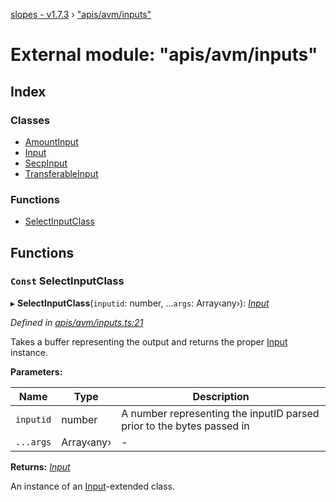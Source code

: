 [slopes - v1.7.3](../README.md) › ["apis/avm/inputs"](_apis_avm_inputs_.md)

# External module: "apis/avm/inputs"

## Index

### Classes

* [AmountInput](../classes/_apis_avm_inputs_.amountinput.md)
* [Input](../classes/_apis_avm_inputs_.input.md)
* [SecpInput](../classes/_apis_avm_inputs_.secpinput.md)
* [TransferableInput](../classes/_apis_avm_inputs_.transferableinput.md)

### Functions

* [SelectInputClass](_apis_avm_inputs_.md#const-selectinputclass)

## Functions

### `Const` SelectInputClass

▸ **SelectInputClass**(`inputid`: number, ...`args`: Array‹any›): *[Input](../classes/_apis_avm_inputs_.input.md)*

*Defined in [apis/avm/inputs.ts:21](https://github.com/ava-labs/slopes/blob/51a37ef/src/apis/avm/inputs.ts#L21)*

Takes a buffer representing the output and returns the proper [Input](../classes/_apis_avm_inputs_.input.md) instance.

**Parameters:**

Name | Type | Description |
------ | ------ | ------ |
`inputid` | number | A number representing the inputID parsed prior to the bytes passed in  |
`...args` | Array‹any› | - |

**Returns:** *[Input](../classes/_apis_avm_inputs_.input.md)*

An instance of an [Input](../classes/_apis_avm_inputs_.input.md)-extended class.
